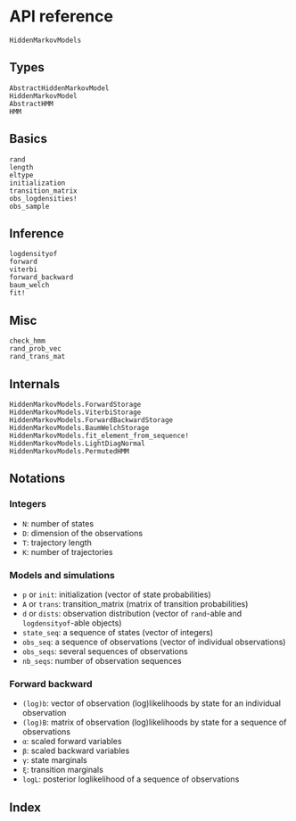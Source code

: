 # API reference

```@docs
HiddenMarkovModels
```

## Types

```@docs
AbstractHiddenMarkovModel
HiddenMarkovModel
AbstractHMM
HMM
```

## Basics

```@docs
rand
length
eltype
initialization
transition_matrix
obs_logdensities!
obs_sample
```

## Inference

```@docs
logdensityof
forward
viterbi
forward_backward
baum_welch
fit!
```

## Misc

```@docs
check_hmm
rand_prob_vec
rand_trans_mat
```

## Internals

```@docs
HiddenMarkovModels.ForwardStorage
HiddenMarkovModels.ViterbiStorage
HiddenMarkovModels.ForwardBackwardStorage
HiddenMarkovModels.BaumWelchStorage
HiddenMarkovModels.fit_element_from_sequence!
HiddenMarkovModels.LightDiagNormal
HiddenMarkovModels.PermutedHMM
```

## Notations

### Integers

- `N`: number of states
- `D`: dimension of the observations
- `T`: trajectory length
- `K`: number of trajectories

### Models and simulations

- `p` or `init`: initialization (vector of state probabilities)
- `A` or `trans`: transition_matrix (matrix of transition probabilities)
- `d` or `dists`: observation distribution (vector of `rand`-able and `logdensityof`-able objects)
- `state_seq`: a sequence of states (vector of integers)
- `obs_seq`: a sequence of observations (vector of individual observations)
- `obs_seqs`: several sequences of observations
- `nb_seqs`: number of observation sequences

### Forward backward

- `(log)b`: vector of observation (log)likelihoods by state for an individual observation
- `(log)B`: matrix of observation (log)likelihoods by state for a sequence of observations
- `α`: scaled forward variables
- `β`: scaled backward variables
- `γ`: state marginals
- `ξ`: transition marginals
- `logL`: posterior loglikelihood of a sequence of observations

## Index

```@index
```
